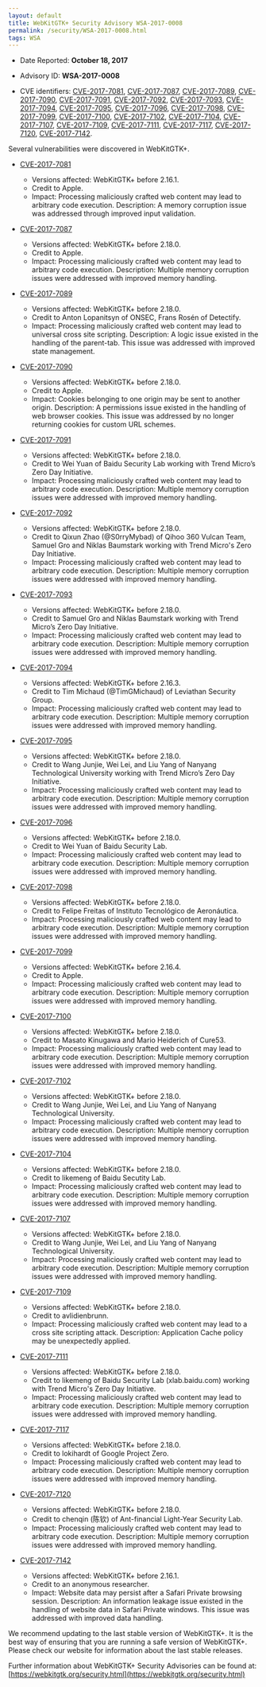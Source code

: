 ```yaml
---
layout: default
title: WebKitGTK+ Security Advisory WSA-2017-0008
permalink: /security/WSA-2017-0008.html
tags: WSA
---
```


* Date Reported: **October 18, 2017**

* Advisory ID: **WSA-2017-0008**

* CVE identifiers: [CVE-2017-7081](#CVE-2017-7081), [CVE-2017-7087](#CVE-2017-7087),
  [CVE-2017-7089](#CVE-2017-7089), [CVE-2017-7090](#CVE-2017-7090),
  [CVE-2017-7091](#CVE-2017-7091), [CVE-2017-7092](#CVE-2017-7092),
  [CVE-2017-7093](#CVE-2017-7093), [CVE-2017-7094](#CVE-2017-7094),
  [CVE-2017-7095](#CVE-2017-7095), [CVE-2017-7096](#CVE-2017-7096),
  [CVE-2017-7098](#CVE-2017-7098), [CVE-2017-7099](#CVE-2017-7099),
  [CVE-2017-7100](#CVE-2017-7100), [CVE-2017-7102](#CVE-2017-7102),
  [CVE-2017-7104](#CVE-2017-7104), [CVE-2017-7107](#CVE-2017-7107),
  [CVE-2017-7109](#CVE-2017-7109), [CVE-2017-7111](#CVE-2017-7111),
  [CVE-2017-7117](#CVE-2017-7117), [CVE-2017-7120](#CVE-2017-7120),
  [CVE-2017-7142](#CVE-2017-7142).


Several vulnerabilities were discovered in WebKitGTK+.

* <a name="CVE-2017-7081" href="https://cve.mitre.org/cgi-bin/cvename.cgi?name=CVE-2017-7081">CVE-2017-7081</a>
  * Versions affected: WebKitGTK+ before 2.16.1.
  * Credit to Apple.
  * Impact: Processing maliciously crafted web content may lead to
    arbitrary code execution. Description: A memory corruption issue was
    addressed through improved input validation.

* <a name="CVE-2017-7087" href="https://cve.mitre.org/cgi-bin/cvename.cgi?name=CVE-2017-7087">CVE-2017-7087</a>
  * Versions affected: WebKitGTK+ before 2.18.0.
  * Credit to Apple.
  * Impact: Processing maliciously crafted web content may lead to
    arbitrary code execution. Description: Multiple memory corruption
    issues were addressed with improved memory handling.

* <a name="CVE-2017-7089" href="https://cve.mitre.org/cgi-bin/cvename.cgi?name=CVE-2017-7089">CVE-2017-7089</a>
  * Versions affected: WebKitGTK+ before 2.18.0.
  * Credit to Anton Lopanitsyn of ONSEC, Frans Rosén of Detectify.
  * Impact: Processing maliciously crafted web content may lead to
    universal cross site scripting. Description: A logic issue existed
    in the handling of the parent-tab. This issue was addressed with
    improved state management.

* <a name="CVE-2017-7090" href="https://cve.mitre.org/cgi-bin/cvename.cgi?name=CVE-2017-7090">CVE-2017-7090</a>
  * Versions affected: WebKitGTK+ before 2.18.0.
  * Credit to Apple.
  * Impact: Cookies belonging to one origin may be sent to another
    origin. Description: A permissions issue existed in the handling of
    web browser cookies. This issue was addressed by no longer returning
    cookies for custom URL schemes.

* <a name="CVE-2017-7091" href="https://cve.mitre.org/cgi-bin/cvename.cgi?name=CVE-2017-7091">CVE-2017-7091</a>
  * Versions affected: WebKitGTK+ before 2.18.0.
  * Credit to Wei Yuan of Baidu Security Lab working with Trend Micro’s
    Zero Day Initiative.
  * Impact: Processing maliciously crafted web content may lead to
    arbitrary code execution. Description: Multiple memory corruption
    issues were addressed with improved memory handling.

* <a name="CVE-2017-7092" href="https://cve.mitre.org/cgi-bin/cvename.cgi?name=CVE-2017-7092">CVE-2017-7092</a>
  * Versions affected: WebKitGTK+ before 2.18.0.
  * Credit to Qixun Zhao (@S0rryMybad) of Qihoo 360 Vulcan Team, Samuel
    Gro and Niklas Baumstark working with Trend Micro's Zero Day
    Initiative.
  * Impact: Processing maliciously crafted web content may lead to
    arbitrary code execution. Description: Multiple memory corruption
    issues were addressed with improved memory handling.

* <a name="CVE-2017-7093" href="https://cve.mitre.org/cgi-bin/cvename.cgi?name=CVE-2017-7093">CVE-2017-7093</a>
  * Versions affected: WebKitGTK+ before 2.18.0.
  * Credit to Samuel Gro and Niklas Baumstark working with Trend Micro’s
    Zero Day Initiative.
  * Impact: Processing maliciously crafted web content may lead to
    arbitrary code execution. Description: Multiple memory corruption
    issues were addressed with improved memory handling.

* <a name="CVE-2017-7094" href="https://cve.mitre.org/cgi-bin/cvename.cgi?name=CVE-2017-7094">CVE-2017-7094</a>
  * Versions affected: WebKitGTK+ before 2.16.3.
  * Credit to Tim Michaud (@TimGMichaud) of Leviathan Security Group.
  * Impact: Processing maliciously crafted web content may lead to
    arbitrary code execution. Description: Multiple memory corruption
    issues were addressed with improved memory handling.

* <a name="CVE-2017-7095" href="https://cve.mitre.org/cgi-bin/cvename.cgi?name=CVE-2017-7095">CVE-2017-7095</a>
  * Versions affected: WebKitGTK+ before 2.18.0.
  * Credit to Wang Junjie, Wei Lei, and Liu Yang of Nanyang
    Technological University working with Trend Micro’s Zero Day
    Initiative.
  * Impact: Processing maliciously crafted web content may lead to
    arbitrary code execution. Description: Multiple memory corruption
    issues were addressed with improved memory handling.

* <a name="CVE-2017-7096" href="https://cve.mitre.org/cgi-bin/cvename.cgi?name=CVE-2017-7096">CVE-2017-7096</a>
  * Versions affected: WebKitGTK+ before 2.18.0.
  * Credit to Wei Yuan of Baidu Security Lab.
  * Impact: Processing maliciously crafted web content may lead to
    arbitrary code execution. Description: Multiple memory corruption
    issues were addressed with improved memory handling.

* <a name="CVE-2017-7098" href="https://cve.mitre.org/cgi-bin/cvename.cgi?name=CVE-2017-7098">CVE-2017-7098</a>
  * Versions affected: WebKitGTK+ before 2.18.0.
  * Credit to Felipe Freitas of Instituto Tecnológico de Aeronáutica.
  * Impact: Processing maliciously crafted web content may lead to
    arbitrary code execution. Description: Multiple memory corruption
    issues were addressed with improved memory handling.

* <a name="CVE-2017-7099" href="https://cve.mitre.org/cgi-bin/cvename.cgi?name=CVE-2017-7099">CVE-2017-7099</a>
  * Versions affected: WebKitGTK+ before 2.16.4.
  * Credit to Apple.
  * Impact: Processing maliciously crafted web content may lead to
    arbitrary code execution. Description: Multiple memory corruption
    issues were addressed with improved memory handling.

* <a name="CVE-2017-7100" href="https://cve.mitre.org/cgi-bin/cvename.cgi?name=CVE-2017-7100">CVE-2017-7100</a>
  * Versions affected: WebKitGTK+ before 2.18.0.
  * Credit to Masato Kinugawa and Mario Heiderich of Cure53.
  * Impact: Processing maliciously crafted web content may lead to
    arbitrary code execution. Description: Multiple memory corruption
    issues were addressed with improved memory handling.

* <a name="CVE-2017-7102" href="https://cve.mitre.org/cgi-bin/cvename.cgi?name=CVE-2017-7102">CVE-2017-7102</a>
  * Versions affected: WebKitGTK+ before 2.18.0.
  * Credit to Wang Junjie, Wei Lei, and Liu Yang of Nanyang
    Technological University.
  * Impact: Processing maliciously crafted web content may lead to
    arbitrary code execution. Description: Multiple memory corruption
    issues were addressed with improved memory handling.

* <a name="CVE-2017-7104" href="https://cve.mitre.org/cgi-bin/cvename.cgi?name=CVE-2017-7104">CVE-2017-7104</a>
  * Versions affected: WebKitGTK+ before 2.18.0.
  * Credit to likemeng of Baidu Secutity Lab.
  * Impact: Processing maliciously crafted web content may lead to
    arbitrary code execution. Description: Multiple memory corruption
    issues were addressed with improved memory handling.

* <a name="CVE-2017-7107" href="https://cve.mitre.org/cgi-bin/cvename.cgi?name=CVE-2017-7107">CVE-2017-7107</a>
  * Versions affected: WebKitGTK+ before 2.18.0.
  * Credit to Wang Junjie, Wei Lei, and Liu Yang of Nanyang
    Technological University.
  * Impact: Processing maliciously crafted web content may lead to
    arbitrary code execution. Description: Multiple memory corruption
    issues were addressed with improved memory handling.

* <a name="CVE-2017-7109" href="https://cve.mitre.org/cgi-bin/cvename.cgi?name=CVE-2017-7109">CVE-2017-7109</a>
  * Versions affected: WebKitGTK+ before 2.18.0.
  * Credit to avlidienbrunn.
  * Impact: Processing maliciously crafted web content may lead to a
    cross site scripting attack. Description: Application Cache policy
    may be unexpectedly applied.

* <a name="CVE-2017-7111" href="https://cve.mitre.org/cgi-bin/cvename.cgi?name=CVE-2017-7111">CVE-2017-7111</a>
  * Versions affected: WebKitGTK+ before 2.18.0.
  * Credit to likemeng of Baidu Security Lab (xlab.baidu.com) working
    with Trend Micro's Zero Day Initiative.
  * Impact: Processing maliciously crafted web content may lead to
    arbitrary code execution. Description: Multiple memory corruption
    issues were addressed with improved memory handling.

* <a name="CVE-2017-7117" href="https://cve.mitre.org/cgi-bin/cvename.cgi?name=CVE-2017-7117">CVE-2017-7117</a>
  * Versions affected: WebKitGTK+ before 2.18.0.
  * Credit to lokihardt of Google Project Zero.
  * Impact: Processing maliciously crafted web content may lead to
    arbitrary code execution. Description: Multiple memory corruption
    issues were addressed with improved memory handling.

* <a name="CVE-2017-7120" href="https://cve.mitre.org/cgi-bin/cvename.cgi?name=CVE-2017-7120">CVE-2017-7120</a>
  * Versions affected: WebKitGTK+ before 2.18.0.
  * Credit to chenqin (陈钦) of Ant-financial Light-Year Security Lab.
  * Impact: Processing maliciously crafted web content may lead to
    arbitrary code execution. Description: Multiple memory corruption
    issues were addressed with improved memory handling.

* <a name="CVE-2017-7142" href="https://cve.mitre.org/cgi-bin/cvename.cgi?name=CVE-2017-7142">CVE-2017-7142</a>
  * Versions affected: WebKitGTK+ before 2.16.1.
  * Credit to an anonymous researcher.
  * Impact: Website data may persist after a Safari Private browsing
    session. Description: An information leakage issue existed in the
    handling of website data in Safari Private windows. This issue was
    addressed with improved data handling.


We recommend updating to the last stable version of WebKitGTK+. It is
the best way of ensuring that you are running a safe version of
WebKitGTK+. Please check our website for information about the last
stable releases.

Further information about WebKitGTK+ Security Advisories can be found at:
[https://webkitgtk.org/security.html](https://webkitgtk.org/security.html)
